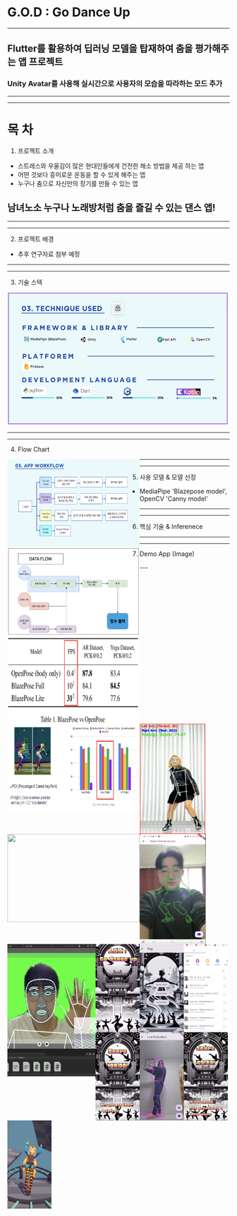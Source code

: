 # G.O.D : Go Dance Up

---

## Flutter를 활용하여 딥러닝 모델을 탑재하여 춤을 평가해주는 앱 프로젝트
### Unity Avatar를 사용해 실시간으로 사용자의 모습을 따라하는 모드 추가


---
---

# 목 차
1. 프로젝트 소개
 * 스트레스와 우울감이 많은 현대인들에게 건전한 해소 방법을 제공 하는 앱
 * 어떤 것보다 흥미로운 운동을 할 수 있게 해주는 앱
 * 누구나 춤으로 자신만의 장기를 만들 수 있는 앱
 ## 남녀노소 누구나 노래방처럼 춤을 즐길 수 있는 댄스 앱!

---
---

2. 프로젝트 배경
 * 추후 연구자료 첨부 예정

---
---

3. 기술 스텍
<img src="./images/tech.png" width="500" height="300"/>

---
---

4. Flow Chart
<img align="left" src="./images/workflow.png" width="300" height="200"/>
<img align="left" src="./images/dataflow.png" width="300" height="200"/>

---
---

5. 사용 모델 & 모델 선정
* MediaPipe 'Blazepose model', OpenCV 'Canny model'

<img align="left" src="./images/blazepose1.png" width="300" height="200"/>
<img align="left" src="./images/blazepose2.png" width="300" height="200"/>

---
---

6. 핵심 기술 & Inferenece
<img align="left" src="./images/angle_inference.png" width="150" height="250"/>
<img align="left" src="./float.png" width="300" height="200"/>
<img align="left" src="./images/edge_inference.png" width="150" height="250"/>
<img align="left" src="./images/unity_inference.png" width="200" height="300"/>

---
---

7. Demo App (Image)
<img align="left" src="./images/1.png" width="100.png" height="200"/>
<img align="left" src="./images/2.png" width="100.png" height="200"/>
<img align="left" src="./images/3.png" width="100.png" height="200"/>
<img align="left" src="./images/4.png" width="100.png" height="200"/>
<img align="left" src="./images/5.png" width="100.png" height="200"/>
<img align="left" src="./images/6.png" width="100.png" height="200"/>
<img align="left" src="./images/7.png" width="100.png" height="200"/>
---
